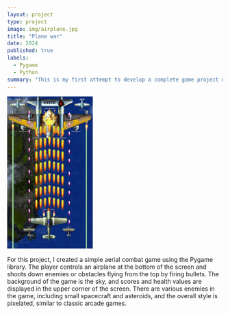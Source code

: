 ```yaml
---
layout: project
type: project
image: img/airplane.jpg
title: "Plane war"
date: 2024
published: true
labels:
  - Pygame
  - Python
summary: "This is my first attempt to develop a complete game project using Pygame, and I have learned the basics of how to handle game logic and collision detection.."
---
```


<div class="text-center p-4">
  <img width="200px" src="../img/airplane.jpg" class="img-thumbnail" >
</div>

For this project, I created a simple aerial combat game using the Pygame library. The player controls an airplane at the bottom of the screen and shoots down enemies or obstacles flying from the top by firing bullets. The background of the game is the sky, and scores and health values are displayed in the upper corner of the screen. There are various enemies in the game, including small spacecraft and asteroids, and the overall style is pixelated, similar to classic arcade games.

